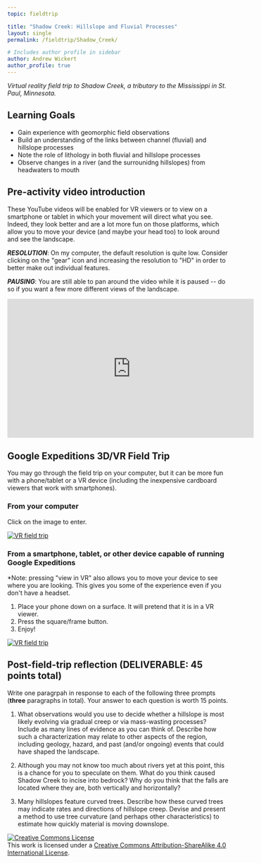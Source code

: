 ```yaml
---
topic: fieldtrip

title: "Shadow Creek: Hillslope and Fluvial Processes"
layout: single
permalink: /fieldtrip/Shadow_Creek/

# Includes author profile in sidebar
author: Andrew Wickert
author_profile: true
---
```


*Virtual reality field trip to Shadow Creek, a tributary to the Mississippi in St. Paul, Minnesota.*

## Learning Goals

* Gain experience with geomorphic field observations
* Build an understanding of the links between channel (fluvial) and hillslope processes
* Note the role of lithology in both fluvial and hillslope processes
* Observe changes in a river (and the surrounidng hillslopes) from headwaters to mouth

## Pre-activity video introduction

These YouTube videos will be enabled for VR viewers or to view on a smartphone or tablet in which your movement will direct what you see. Indeed, they look better and are a lot more fun on those platforms, which allow you to move your device (and maybe your head too) to look around and see the landscape.

***RESOLUTION***: On my computer, the default resolution is quite low. Consider clicking on the "gear" icon and increasing the resolution to "HD" in order to better make out individual features.

***PAUSING***: You are still able to pan around the video while it is paused -- do so if you want a few more different views of the landscape.

<iframe width="560" height="315" src="https://www.youtube.com/embed/G7v3bO031B0" frameborder="0" allow="accelerometer; autoplay; clipboard-write; encrypted-media; gyroscope; picture-in-picture" allowfullscreen></iframe>


## Google Expeditions 3D/VR Field Trip

You may go through the field trip on your computer, but it can be more fun with a phone/tablet or a VR device (including the inexpensive cardboard viewers that work with smartphones).

### From your computer

Click on the image to enter. 

[![VR field trip](https://lh3.googleusercontent.com/V4yGcCkIRry85BLk9cfQPqrZzQZQ35abXTlY5HI9uWkQozZOhgxcuYXRTXFhtQs=w576-h432-n-rw)](https://poly.google.com/view/fX_cRIAmFyt)

### From a smartphone, tablet, or other device capable of running Google Expeditions

*Note: pressing "view in VR" also allows you to move your device to see where you are looking. This gives you some of the experience even if you don't have a headset.
1. Place your phone down on a surface. It will pretend that it is in a VR viewer.
2. Press the square/frame button.
3. Enjoy!

[![VR field trip](https://lh3.googleusercontent.com/V4yGcCkIRry85BLk9cfQPqrZzQZQ35abXTlY5HI9uWkQozZOhgxcuYXRTXFhtQs=w576-h432-n-rw)](https://expeditions.gle/fdl/NqpE)


## Post-field-trip reflection (DELIVERABLE: 45 points total)

Write one paragrpah in response to each of the following three prompts (**three** paragraphs in total). Your answer to each question is worth 15 points.

1. What observations would you use to decide whether a hillslope is most likely evolving via gradual creep or via mass-wasting processes? Include as many lines of evidence as you can think of. Describe how such a characterization may relate to other aspects of the region, including geology, hazard, and past (and/or ongoing) events that could have shaped the landscape.

2. Although you may not know too much about rivers yet at this point, this is a chance for you to speculate on them. What do you think caused Shadow Creek to incise into bedrock? Why do you think that the falls are located where they are, both vertically and horizontally?

3. Many hillslopes feature curved trees. Describe how these curved trees may indicate rates and directions of hillslope creep. Devise and present a method to use tree curvature (and perhaps other characteristics) to estimate how quickly material is moving downslope.


<a rel="license" href="http://creativecommons.org/licenses/by-sa/4.0/"><img alt="Creative Commons License" style="border-width:0" src="https://i.creativecommons.org/l/by-sa/4.0/88x31.png" /></a><br />This work is licensed under a <a rel="license" href="http://creativecommons.org/licenses/by-sa/4.0/">Creative Commons Attribution-ShareAlike 4.0 International License</a>.

